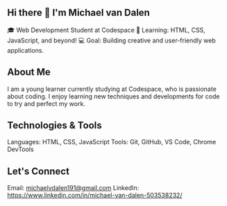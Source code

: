 ## Hi there 👋 I'm Michael van Dalen

🎓 Web Development Student at Codespace
🌱 Learning: HTML, CSS, JavaScript, and beyond!
💻 Goal: Building creative and user-friendly web applications.

## About Me
I am a young learner currently studying at Codespace, who is passionate about coding. I enjoy learning new techniques and developments for code to try and perfect my work.

## Technologies & Tools
Languages: HTML, CSS, JavaScript
Tools: Git, GitHub, VS Code, Chrome DevTools

## Let's Connect
Email: michaelvdalen191@gmail.com
LinkedIn: https://www.linkedin.com/in/michael-van-dalen-503538232/
